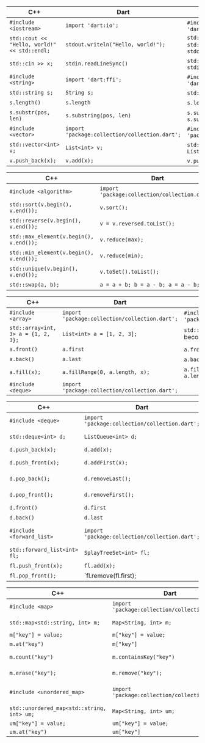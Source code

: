 
| C++ | Dart | Example |
| --- | --- | --- |
| `#include <iostream>` | `import 'dart:io';` | `#include <iostream>` becomes `import 'dart:io';` |
| `std::cout << "Hello, world!" << std::endl;` | `stdout.writeln("Hello, world!");` | `std::cout << "Hello, world!" << std::endl;` becomes `stdout.writeln("Hello, world!");` |
| `std::cin >> x;` | `stdin.readLineSync()` | `std::cin >> x;` becomes `stdin.readLineSync()` |
| `#include <string>` | `import 'dart:ffi';` | `#include <string>` becomes `import 'dart:ffi';` |
| `std::string s;` | `String s;` | `std::string s;` becomes `String s;` |
| `s.length()` | `s.length` | `s.length()` becomes `s.length` |
| `s.substr(pos, len)` | `s.substring(pos, len)` | `s.substr(pos, len)` becomes `s.substring(pos, len)` |
| `#include <vector>` | `import 'package:collection/collection.dart';` | `#include <vector>` becomes `import 'package:collection/collection.dart';` |
| `std::vector<int> v;` | `List<int> v;` | `std::vector<int> v;` becomes `List<int> v;` |
| `v.push_back(x);` | `v.add(x);` | `v.push_back(x);` becomes `v.add(x);` |



| C++ | Dart | Example |
| --- | --- | --- |
| `#include <algorithm>` | `import 'package:collection/collection.dart';` | `#include <algorithm>` becomes `import 'package:collection/collection.dart';` |
| `std::sort(v.begin(), v.end());` | `v.sort();` | `std::sort(v.begin(), v.end());` becomes `v.sort();` |
| `std::reverse(v.begin(), v.end());` | `v = v.reversed.toList();` | `std::reverse(v.begin(), v.end());` becomes `v = v.reversed.toList();` |
| `std::max_element(v.begin(), v.end());` | `v.reduce(max);` | `std::max_element(v.begin(), v.end());` becomes `v.reduce(max);` |
| `std::min_element(v.begin(), v.end());` | `v.reduce(min);` | `std::min_element(v.begin(), v.end());` becomes `v.reduce(min);` |
| `std::unique(v.begin(), v.end());` | `v.toSet().toList();` | `std::unique(v.begin(), v.end());` becomes `v.toSet().toList();` |
| `std::swap(a, b);` | `a = a + b; b = a - b; a = a - b;` | `std::swap(a, b);` becomes \` |



| C++ | Dart | Example |
| --- | --- | --- |
| `#include <array>` | `import 'package:collection/collection.dart';` | `#include <array>` becomes `import 'package:collection/collection.dart';` |
| `std::array<int, 3> a = {1, 2, 3};` | `List<int> a = [1, 2, 3];` | `std::array<int, 3> a = {1, 2, 3};` becomes `List<int> a = [1, 2, 3];` |
| `a.front()` | `a.first` | `a.front()` becomes `a.first` |
| `a.back()` | `a.last` | `a.back()` becomes `a.last` |
| `a.fill(x);` | `a.fillRange(0, a.length, x);` | `a.fill(x);` becomes `a.fillRange(0, a.length, x);` |
| `#include <deque>` | `import 'package:collection/collection.dart';`



| C++ | Dart | Example |
| --- | --- | --- |
| `#include <deque>` | `import 'package:collection/collection.dart';` | `#include <deque>` becomes `import 'package:collection/collection.dart';` |
| `std::deque<int> d;` | `ListQueue<int> d;` | `std::deque<int> d;` becomes `ListQueue<int> d;` |
| `d.push_back(x);` | `d.add(x);` | `d.push_back(x);` becomes `d.add(x);` |
| `d.push_front(x);` | `d.addFirst(x);` | `d.push_front(x);` becomes `d.addFirst(x);` |
| `d.pop_back();` | `d.removeLast();` | `d.pop_back();` becomes `d.removeLast();` |
| `d.pop_front();` | `d.removeFirst();` | `d.pop_front();` becomes `d.removeFirst();` |
| `d.front()` | `d.first` | `d.front()` becomes `d.first` |
| `d.back()` | `d.last` | `d.back()` becomes `d.last` |
| `#include <forward_list>` | `import 'package:collection/collection.dart';` | `#include <forward_list>` becomes `import 'package:collection/collection.dart';` |
| `std::forward_list<int> fl;` | `SplayTreeSet<int> fl;` | `std::forward_list<int> fl;` becomes `SplayTreeSet<int> fl;` |
| `fl.push_front(x);` | `fl.add(x);` | `fl.push_front(x);` becomes `fl.add(x);` |
| `fl.pop_front();` | \`fl.remove(fl.first); |  | 



| C++ | Dart | Example |
| --- | --- | --- |
| `#include <map>` | `import 'package:collection/collection.dart';` | `#include <map>` becomes `import 'package:collection/collection.dart';` |
| `std::map<std::string, int> m;` | `Map<String, int> m;` | `std::map<std::string, int> m;` becomes `Map<String, int> m;` |
| `m["key"] = value;` | `m["key"] = value;` | `m["key"] = value;` |
| `m.at("key")` | `m["key"]` | `m.at("key")` becomes `m["key"]` |
| `m.count("key")` | `m.containsKey("key")` | `m.count("key")` becomes `m.containsKey("key")` |
| `m.erase("key");` | `m.remove("key");` | `m.erase("key");` becomes `m.remove("key");` |
| `#include <unordered_map>` | `import 'package:collection/collection.dart';` | `#include <unordered_map>` becomes `import 'package:collection/collection.dart';` |
| `std::unordered_map<std::string, int> um;` | `Map<String, int> um;` | `std::unordered_map<std::string, int> um;` becomes `Map<String, int> um;` |
| `um["key"] = value;` | `um["key"] = value;` | `um["key"] = value;` |
| `um.at("key")` | `um["key"]` |  |

